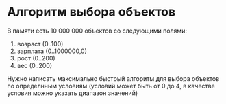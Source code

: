 # Алгоритм выбора объектов

В памяти есть 10 000 000 объектов со следующими полями:
1) возраст (0..100)
2) зарплата (0..1000000,0)
3) рост (0..200)
4) вес (0..200)

Нужно написать максимально быстрый алгоритм для выбора объектов по определнным условиям (условий может быть от 0 до 4, в качестве условия можно указать диапазон значений)